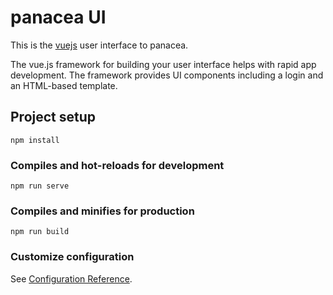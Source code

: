 # panacea UI

This is the [vuejs](https://vuejs.org/) user interface to panacea.

The vue.js framework for building your user interface helps with rapid app development. The framework provides UI components including a login and an HTML-based template.

## Project setup

```
npm install
```

### Compiles and hot-reloads for development

```
npm run serve
```

### Compiles and minifies for production

```
npm run build
```

### Customize configuration

See [Configuration Reference](https://cli.vuejs.org/config/).
